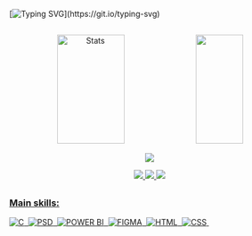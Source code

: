 [![Typing SVG](https://readme-typing-svg.herokuapp.com/?color=EB4450&size=35&center=true&vCenter=true&width=1000&lines=wassup!,+my+name+is+José+Victor+Cruz+Rebouças;21+years+old;computer+engineering+graduate+at+UNIVASF;Juazeiro,+BA,+Brazil;constantly+looking+for+upgrade+my+craft;be+welcome+at+my+journey.)](https://git.io/typing-svg)

##

<div align="center">  
  <img width="49%" height="195px" src="https://github-readme-stats.vercel.app/api?username=jvictordev1&show_icons=true&count_private=true&hide_border=true&title_color=EB4450&icon_color=EB4450&text_color=ffffff&bg_color=0d1117" alt="Stats" /> 
  <img width="41%" height="195px" src="https://github-readme-stats.vercel.app/api/top-langs/?username=jvictordev1&layout=compact&hide_border=true&title_color=EB4450&text_color=ffffff&bg_color=0d1117" />
</div>

<p align="center">
  <img src="https://github-profile-trophy.vercel.app/?username=jvictordev1&theme=dracula&row=2&no-bg=true&column=3&margin-w=15&margin-h=15" />
</p>
  
<div align="center">  
<a href="https://www.instagram.com/zevcr1/" target="_blank"><img src="https://img.shields.io/badge/-Instagram-%23E4405F?style=for-the-badge&logo=instagram&logoColor=white"</a>
<a href="https://www.linkedin.com/in/josé-victor-cruz-rebouças-230057256/" target="_blank"><img src="https://img.shields.io/badge/LinkedIn-65A0BC?style=for-the-badge&logo=linkedin&logoColor=white"</a>
<a href="mailto: josevictorcruzrb@gmail.com" target="_blank"><img src="https://img.shields.io/badge/Gmail-e15a60?style=for-the-badge&logo=gmail&logoColor=white"</a>
</div>
 
##
### Main skills:
![C](https://img.shields.io/badge/C-1656E2?style=for-the-badge&logo=c&logoColor=white)&nbsp;
![PSD](https://img.shields.io/badge/Adobe%20Photoshop-6582BC?style=for-the-badge&logo=Adobe%20Photoshop&logoColor=black)&nbsp;
![POWER BI](https://img.shields.io/badge/PowerBI-E2D116?style=for-the-badge&logo=Power%20BI&logoColor=white)&nbsp;
![FIGMA](https://img.shields.io/badge/Figma-F24E1E?style=for-the-badge&logo=figma&logoColor=white)&nbsp;
![HTML](https://img.shields.io/badge/HTML5-CB5100?style=for-the-badge&logo=html5&logoColor=white)&nbsp;
![CSS](https://img.shields.io/badge/CSS3-507D8D?style=for-the-badge&logo=css3&logoColor=white)&nbsp;
